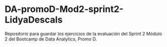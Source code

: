 # DA-promoD-Mod2-sprint2-LidyaDescals
Repositorio para guardar los ejercicios de la evaluación del Sprint 2 Módulo 2 del Bootcamp de Data Analytics, Promo D.
